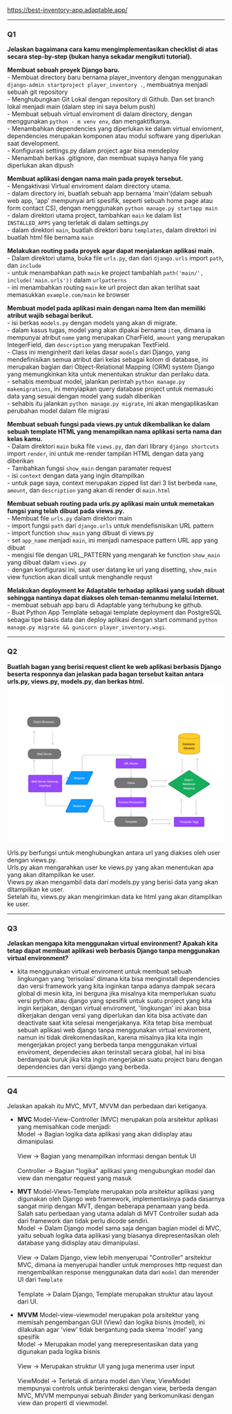 https://best-inventory-app.adaptable.app/

---

### Q1
**Jelaskan bagaimana cara kamu mengimplementasikan checklist di atas secara step-by-step (bukan hanya sekadar mengikuti tutorial).**

**Membuat sebuah proyek Django baru.** <br>
	- Membuat directory baru bernama player_inventory dengan menggunakan `django-admin startproject player_inventory .`, membuatnya menjadi sebuah git repository <br>
	-  Menghubungkan Git Lokal dengan repository di Github. Dan set branch lokal menjadi main (dalam step ini saya belum push) <br>
	- Membuat sebuah virtual enviroment di dalam directory, dengan menggunakan `python - m venv env`, dan mengaktifkanya. <br>
	- Menambahkan dependencies yang diperlukan ke dalam virtual envioment, dependencies merupakan komponen atau modul software yang diperlukan saat development. <br>
	- Konfigurasi settings.py dalam project agar bisa mendeploy <br>
	- Menambah berkas .gitignore, dan membuat supaya hanya file yang diperlukan akan dipush <br>
	

**Membuat aplikasi dengan nama main pada proyek tersebut.** <br>
	- Mengaktivasi Virtual enviroment dalam directory utama. <br>
	- dalam directory ini, buatlah sebuah app bernama 'main'(dalam sebuah web app, 'app' mempunyai arti spesifik, seperti sebuah home page atau form contact CS), dengan menggunakan `python manage.py startapp main` <br>
	- dalam direktori utama project, tambahkan `main` ke dalam list `INSTALLED_APPS`
	   yang terletak di dalam settings.py <br>
	- dalam direktori `main`, buatlah direktori baru `templates`, dalam direktori ini buatlah html file bernama `main` <br>
	   
**Melakukan routing pada proyek agar dapat menjalankan aplikasi main.** <br>
	- Dalam direktori utama, buka file `urls.py`, dan dari `django.urls` import `path`, dan `include` <br>
	- untuk menambahkan path `main` ke project tambahlah `path('main/', include('main.urls'))` dalam `urlpatterns` <br>
	- ini menambahkan routing `main` ke url project dan akan terlihat saat memasukkan `example.com/main` ke browser <br>


**Membuat model pada aplikasi main dengan nama Item dan memiliki atribut wajib sebagai berikut.** <br>
	- isi berkas `models.py` dengan models yang akan di migrate. <br>
	- dalam kasus tugas, model yang akan dipakai bernama `item`, dimana ia mempunyai atribut `name` yang merupakan CharField, `amount` yang merupakan IntegerField, dan `description` yang merupakan TextField. <br>
	- Class ini menginherit dari kelas dasar `models` dari Django, yang mendefinisikan semua atribut dari kelas sebagai kolom di database, ini merupakan bagian dari Object-Relational Mapping (ORM) system Django yang memungkinkan kita untuk menentukan struktur dan perilaku data. <br>
	- sehabis membuat model, jalankan perintah `python manage.py makemigrations`, ini menyiapkan query database project untuk memasuki data yang sesuai dengan model yang sudah diberikan <br>
	- sehabis itu jalankan `python manage.py migrate`, ini akan mengaplikasikan perubahan model dalam file migrasi <br>


**Membuat sebuah fungsi pada views.py untuk dikembalikan ke dalam sebuah template HTML yang menampilkan nama aplikasi serta nama dan kelas kamu.** <br>
	- Dalam direktori `main` buka file `views.py`, dan dari library `django shortcuts` import `render`, ini untuk me-render tampilan HTML dengan data yang diberikan <br>
	- Tambahkan fungsi `show_main` dengan paramater request <br>
	- isi `context` dengan data yang ingin ditampilkan <br>
	- untuk page saya, context merupakan zipped list dari 3 list berbeda `name`, `amount`, dan `description` yang akan di render di `main.html` <br>

**Membuat sebuah routing pada urls.py aplikasi main untuk memetakan fungsi yang telah dibuat pada views.py.** <br>
	- Membuat file `urls.py` dalam direktori main <br>
	- import fungsi `path` dari `django.urls` untuk mendefisnisikan URL pattern <br>
	- import function `show_main` yang dibuat di views.py <br>
	- set `app_name` menjadi `main`, ini menjadi namespace pattern URL app yang dibuat <br>
	- mengisi file dengan URL_PATTERN yang mengarah ke function `show_main` yang dibuat dalam `views.py` <br> 
	- dengan konfigurasi ini, saat user datang ke url yang disetting, `show_main` view function akan dicall untuk menghandle requst <br>


**Melakukan deployment ke Adaptable terhadap aplikasi yang sudah dibuat sehingga nantinya dapat diakses oleh teman-temanmu melalui Internet.** <br>
	- membuat sebuah app baru di Adaptable yang terhubung ke github. <br>
	- Buat Python App Template sebagai template deployment dan PostgreSQL sebagai tipe basis data dan deploy aplikasi dengan start command `python manage.py migrate && gunicorn player_inventory.wsgi`. <br>


---

### Q2
**Buatlah bagan yang berisi request client ke web aplikasi berbasis Django beserta responnya dan jelaskan pada bagan tersebut kaitan antara urls.py, views.py, models.py, dan berkas html.**
![Database Image](ReadmeImg/Database.png)

Urls.py berfungsi untuk menghubungkan antara url yang diakses oleh user dengan views.py. <br>
Urls.py akan mengarahkan user ke views.py yang akan menentukan apa yang akan ditampilkan ke user. <br>
Views.py akan mengambil data dari models.py yang berisi data yang akan ditampilkan ke user. <br>
Setelah itu, views.py akan mengirimkan data ke html yang akan ditampilkan ke user.

---

### Q3
**Jelaskan mengapa kita menggunakan virtual environment? Apakah kita tetap dapat membuat aplikasi web berbasis Django tanpa menggunakan virtual environment?** <br>
    
- kita menggunakan virtual enviroment untuk membuat sebuah lingkungan yang 'terisolasi' dimana kita bisa menginstall dependencies dan versi framework yang kita inginkan tanpa adanya dampak secara global di mesin kita, ini berguna jika misalnya kita memperlukan suatu versi python atau django yang spesifik untuk suatu project yang kita ingin kerjakan, dengan virtual enviroment, 'lingkungan' ini akan bisa dikerjakan dengan versi yang diperlukan dan kita bisa activate dan deactivate saat kita selesai mengerjakanya. Kita tetap bisa membuat sebuah aplikasi web django tanpa menggunakan virtual enviroment, namun ini tidak direkomendasikan, karena misalnya jika kita ingin mengerjakan project yang berbeda tanpa menggunakan virtual enviroment, dependecies akan terinstall secara global, hal ini bisa berdampak buruk jika kita ingin mengerjakan suatu project baru dengan dependencies dan versi django yang berbeda.

---

### Q4
Jelaskan apakah itu MVC, MVT, MVVM dan perbedaan dari ketiganya.

- **MVC**
    Model-View-Controller (MVC) merupakan pola arsitektur aplikasi yang memisahkan code menjadi:<br>
        Model -> Bagian logika data aplikasi yang akan didisplay atau dimanipulasi <br><br>
        View -> Bagian yang menampilkan informasi dengan bentuk UI<br><br>
        Controller -> Bagian "logika" aplikasi yang mengubungkan model dan view 
        dan mengatur request yang masuk<br>
        
- **MVT**
    Model-Views-Template merupakan pola arsitektur aplikasi yang digunakan oleh Django web framework, implementasinya pada dasarnya sangat mirip dengan MVT, dengan beberapa penamaan yang beda. Salah satu perbedaan yang utama adalah di MVT Controller sudah ada dari framework dan tidak perlu dicode sendiri.<br>
        Model -> Dalam Django model sama saja dengan bagian model di MVC, yaitu sebuah logika data aplikasi yang biasanya direpresentasikan oleh database yang didisplay atau dimanipulasi. <br> <br>
        View -> Dalam Django, view lebih menyerupai "Controller" arsitektur MVC, dimana ia menyerupai handler untuk memproses http request dan mengembalikan response menggunakan data dari `model` dan merender UI dari `Template`<br><br>
        Template -> Dalam Django, Template merupakan struktur atau layout dari UI.<br>

- **MVVM**
    Model-view-viewmodel merupakan pola arsitektur yang memisah pengembangan GUI (View) dan logika bisnis (model), ini dilakukan agar 'view' tidak bergantung pada skema 'model' yang spesifik <br>
        Model -> Merupakan model yang merepresentasikan data yang digunakan pada logika bisnis <br> <br>
        View -> Merupakan struktur UI yang juga menerima user input <br> <br>
        ViewModel -> Terletak di antara model dan View, ViewModel mempunyai controls untuk berinteraksi dengan view, berbeda dengan MVC, MVVM mempunyai sebuah *Binder* yang berkomunikasi dengan view dan properti di viewmodel. <br> 

